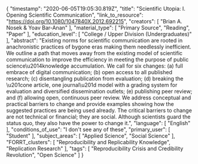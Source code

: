 {
    "timestamp": "2020-06-05T19:05:30.819Z",
    "title": "Scientific Utopia: I. Opening Scientific Communication",
    "link_to_resource": "https://doi.org/10.1080/1047840X.2012.692215",
    "creators": [
        "Brian A. Nosek & Yoav Bar-Anan"
    ],
    "material_type": [
        "Primary Source",
        "Reading",
        "Paper"
    ],
    "education_level": [
        "College / Upper Division (Undergraduates)"
    ],
    "abstract": "Existing norms for scientific communication are rooted in anachronistic practices of bygone eras making them needlessly inefficient. We outline a path that moves away from the existing model of scientific communication to improve the efficiency in meeting the purpose of public science\u2014knowledge accumulation. We call for six changes: (a) full embrace of digital communication; (b) open access to all published research; (c) disentangling publication from evaluation; (d) breaking the \u201cone article, one journal\u201d model with a grading system for evaluation and diversified dissemination outlets; (e) publishing peer review; and (f) allowing open, continuous peer review. We address conceptual and practical barriers to change and provide examples showing how the suggested practices are being used already. The critical barriers to change are not technical or financial; they are social. Although scientists guard the status quo, they also have the power to change it.",
    "language": [
        "English"
    ],
    "conditions_of_use": "I don't see any of these",
    "primary_user": [
        "Student"
    ],
    "subject_areas": [
        "Applied Science",
        "Social Science"
    ],
    "FORRT_clusters": [
        "Reproducibility and Replicability Knowledge",
        "Replication Research"
    ],
    "tags": [
        "Reproducibility Crisis and Credibility Revolution",
        "Open Science"
    ]
}